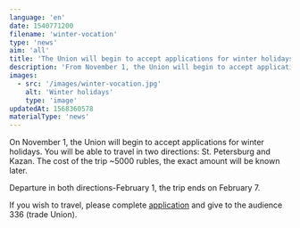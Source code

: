 ```yaml
---
language: 'en'
date: 1540771200
filename: 'winter-vocation'
type: 'news'
aim: 'all'
title: 'The Union will begin to accept applications for winter holidays'
description: 'From November 1, the Union will begin to accept applications for winter holidays. You can...'
images:
  - src: '/images/winter-vocation.jpg'
    alt: 'Winter holidays'
    type: 'image'
updatedAt: 1568360578
materialType: 'news'
---
```

On November 1, the Union will begin to accept applications for winter holidays. You will be able to travel in two directions: St. Petersburg and Kazan. The cost of the trip ~5000 rubles, the exact amount will be known later.

Departure in both directions-February 1, the trip ends on February 7.

If you wish to travel, please complete [application](https://vk.com/doc24974484_479726734?hash=8f302105510d9201fb&dl=8eca949b3dce2da3d5) and give to the audience 336 (trade Union).
